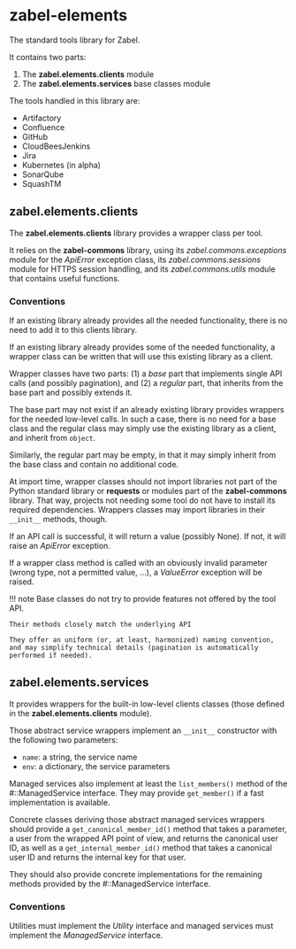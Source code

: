 # zabel-elements

The standard tools library for Zabel.

It contains two parts:

1. The **zabel.elements.clients** module
2. The **zabel.elements.services** base classes module

The tools handled in this library are:

- Artifactory
- Confluence
- GitHub
- CloudBeesJenkins
- Jira
- Kubernetes (in alpha)
- SonarQube
- SquashTM

## zabel.elements.clients

The **zabel.elements.clients** library provides a wrapper class per
tool.

It relies on the **zabel-commons** library, using its
_zabel.commons.exceptions_ module for the _ApiError_ exception class,
its _zabel.commons.sessions_ module for HTTPS session handling,
and its _zabel.commons.utils_ module that contains useful functions.

### Conventions

If an existing library already provides all the needed functionality,
there is no need to add it to this clients library.

If an existing library already provides some of the needed
functionality, a wrapper class can be written that will use this
existing library as a client.

Wrapper classes have two parts: (1) a _base_ part that implements single
API calls (and possibly pagination), and (2) a _regular_ part, that
inherits from the base part and possibly extends it.

The base part may not exist if an already existing library
provides wrappers for the needed low-level calls.  In such a
case, there is no need for a base class and the regular class may simply
use the existing library as a client, and inherit from `object`.

Similarly, the regular part may be empty, in that it may simply inherit
from the base class and contain no additional code.

At import time, wrapper classes should not import libraries not part of
the Python standard library or **requests** or modules part of the
**zabel-commons** library.  That way, projects not needing some tool do
not have to install its required dependencies.  Wrappers classes may
import libraries in their `__init__` methods, though.

If an API call is successful, it will return a value (possibly None).
If not, it will raise an _ApiError_ exception.

If a wrapper class method is called with an obviously invalid parameter
(wrong type, not a permitted value, ...), a _ValueError_ exception will
be raised.

!!! note
    Base classes do not try to provide features not offered by the
    tool API.

    Their methods closely match the underlying API

    They offer an uniform (or, at least, harmonized) naming convention,
    and may simplify technical details (pagination is automatically
    performed if needed).

## zabel.elements.services

It provides wrappers for the built-in low-level clients classes (those
defined in the **zabel.elements.clients** module).

Those abstract service wrappers implement an `__init__` constructor with
the following two parameters:

- `name`: a string, the service name
- `env`: a dictionary, the service parameters

Managed services also implement at least the `list_members()` method of
the #::ManagedService interface.  They may provide `get_member()` if a
fast implementation is available.

Concrete classes deriving those abstract managed services wrappers
should provide a `get_canonical_member_id()` method that takes a
parameter, a user from the wrapped API point of view, and returns the
canonical user ID, as well as a `get_internal_member_id()` method that
takes a canonical user ID and returns the internal key for that user.

They should also provide concrete implementations for the remaining
methods provided by the #::ManagedService interface.

### Conventions

Utilities must implement the _Utility_ interface and managed services
must implement the _ManagedService_ interface.
